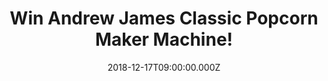 ---
campaign-uuid: "c-0df7928f-cb43-4c75-bd98-97c7b2c3d3e5"
type: "Competition"
category: "Gifts"
date: "2018-12-17T09:00:00.000Z"
end-date: "2019-01-17T23:59:00.000Z"
disable-form: false
is_promoted: false
has_entry_page: true
title: "Win Andrew James Classic Popcorn Maker Machine!"
competition-description: "<p>A night out at the cinema is fun, but it isn’t the same\
  \ as snuggling up on your own sofa in your own home, with your own snacks. Your\
  \ Andrew James Classic Popcorn Maker creates buckets of hot, delicious popcorn while\
  \ you can experiment with your own flavour combinations.</p>\r\n<p>We are giving\
  \ away the best gift you could ever ask for: Andrew James Classic Popcorn Maker\
  \ Machine for you to spend a great night in with your loved ones.</p>\r\n<p>Want\
  \ it? Click below for a chance to win!</p>"
hero-header: "Win Andrew James Classic Popcorn Maker Machine!"
terms-confirmation: "N/A"
banner-img: "https://assets.expresslyapp.com/asset-29d2d078-7485-48bd-9a3c-bc4dd9cf40d9.jpg"
logo-left-href: "aaa.nme.com"
logo-left-image: "https://assets.expresslyapp.com/asset-23bc0862-709f-4382-bc92-ff3e7673fbad.jpg"
logo-left-title: "NME AAA"
bg-image-hero: "https://assets.expresslyapp.com/asset-4d9332cf-6cca-4c12-af14-73b942553689.jpg"
bg-image-first: "https://assets.expresslyapp.com/asset-e5571301-e197-4cf1-be98-bb53d3fa717e.jpg"
section1-content: "<p>Make traditional sweet and salty popcorn perfect for a movie\
  \ night in with the family, or try more adventurous combinations such as sour cream\
  \ and chive and store the popcorn in airtight bags, ready for a tasty snack the\
  \ following day.</p>\r\n<p>The Andrew James Classic Popcorn Maker uses hot air circulation\
  \ to create mouth-watering popcorn that’s light and fluffy. Because you don’t need\
  \ to add oil or butter during cooking, the result is tastier and contains less sugar\
  \ than traditional pan popped corn. Your machine will make an average of 8 cups\
  \ of popcorn in each cycle.</p>\r\n<p>Enter the form below for a chance to win the\
  \ Andrew James Classic Popcorn Maker Machine and get ready to indulge yourself in\
  \ popcorn now! Good luck!</p>"
entry-title: "Win Andrew James Classic Popcorn Maker Machine!"
entry-content: "Enter the draw to win Andrew James Classic Popcorn Maker Machine by\
  \ completing the form below before 23:59 on 17th of January 2019."
has-winner: false
prize-description: "Andrew James Classic Popcorn Maker Machine."
special-conditions: "Multiple entries are allowed up to one every day.\r\nThis competition\
  \ is also available on: http://club.expressly.io/competitons/andrew-james-popcorn-machine"
country-restrictions:
- "GB"
---